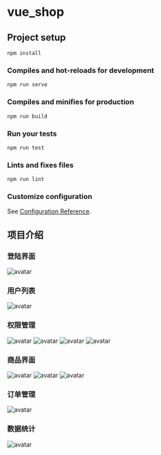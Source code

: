 # vue_shop

## Project setup
```
npm install
```

### Compiles and hot-reloads for development
```
npm run serve
```

### Compiles and minifies for production
```
npm run build
```

### Run your tests
```
npm run test
```

### Lints and fixes files
```
npm run lint
```

### Customize configuration
See [Configuration Reference](https://cli.vuejs.org/config/).



## 项目介绍
### 登陆界面
![avatar](./src/assets/SharePic/1.png)
### 用户列表
![avatar](./src/assets/SharePic/2.png)
### 权限管理
![avatar](./src/assets/SharePic/3.1.png)
![avatar](./src/assets/SharePic/3.2.png)
![avatar](./src/assets/SharePic/3.3.png)
![avatar](./src/assets/SharePic/3.4.png)
### 商品界面
![avatar](./src/assets/SharePic/4.1.png)
![avatar](./src/assets/SharePic/4.2.png)
![avatar](./src/assets/SharePic/4.3.png)
### 订单管理
![avatar](./src/assets/SharePic/5.png)
### 数据统计
![avatar](./src/assets/SharePic/6.png)